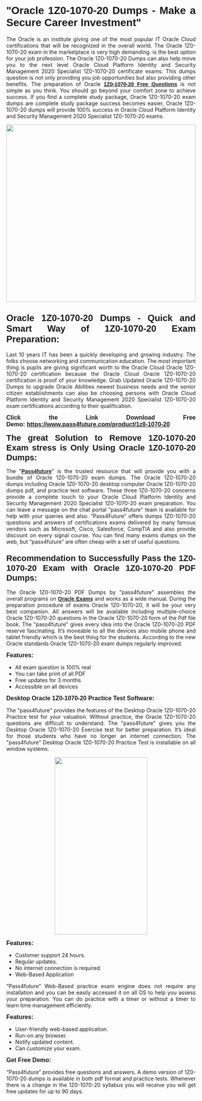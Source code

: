 
<h1 style="text-align: justify;"><span style="font-family:Tahoma,Geneva,sans-serif;"><strong>"Oracle 1Z0-1070-20 Dumps - Make a Secure Career Investment"</strong></span></h1>

<p style="text-align: justify;">The Oracle is an institute giving one of the most popular IT Oracle Cloud certifications that will be recognized in the overall world. The Oracle 1Z0-1070-20 exam in the marketplace is very high demanding. is the best option for your job profession. The Oracle 1Z0-1070-20 Dumps can also help move you to the next level Oracle Cloud Platform Identity and Security Management 2020 Specialist 1Z0-1070-20 certificate exams. This dumps question is not only providing you job opportunities but also providing other benefits. The preparation of Oracle <span style="font-family:Tahoma,Geneva,sans-serif;"><strong><a href="https://www.pass4future.com/questions/oracle/1z0-1070-20">1Z0-1070-20 Free Questions</a></strong></span> is not simple as you think. You should go beyond your comfort zone to achieve success. If you find a complete study package, Oracle 1Z0-1070-20 exam dumps are complete study package success becomes easier, Oracle 1Z0-1070-20 dumps will provide 100% success in Oracle Cloud Platform Identity and Security Management 2020 Specialist 1Z0-1070-20 exams.</p>

<p style="text-align: justify;"><a href="https://www.pass4future.com/product/1z0-1070-20"><img alt="" src="https://lh3.googleusercontent.com/pw/AM-JKLVhEO4I138wJzOepD3laGU-R1M7eT-OTYdow6pCESip26lSeaxxzS9BVWUKuzj1e3L_MoxCfVgBEvV8ODwl1LGzlZbt6HJm3NXXplPwnYiBfuYM_eQCcVVRMaAwHdsl3AhHOZS-up7mzwmd4i4EpEGq=w1112-h625-no?authuser=0" style="width: 100%; height: 470px;" /></a></p>

<h2 style="text-align: justify;"><span style="font-size:24px;"><strong><span style="font-family:Tahoma,Geneva,sans-serif;">Oracle 1Z0-1070-20 Dumps - Quick and Smart Way of 1Z0-1070-20 Exam Preparation:</span></strong></span></h2>

<p style="text-align: justify;">Last 10 years IT has been a quickly developing and growing industry. The folks choose networking and communication education. The most important thing is pupils are giving significant worth to the Oracle Cloud Oracle 1Z0-1070-20 certification because the Oracle Cloud Oracle 1Z0-1070-20 certification is proof of your knowledge. Grab Updated Oracle 1Z0-1070-20 Dumps to upgrade Oracle Abilities newest business needs and the senior citizen establishments can also be choosing persons with Oracle Cloud Platform Identity and Security Management 2020 Specialist 1Z0-1070-20 exam certifications according to their qualification.</p>

<p style="text-align: justify;"><strong><span style="font-family:Lucida Sans Unicode,Lucida Grande,sans-serif;"><span style="font-size:16px;">Click the Link Download Free Demo: <a href="https://www.pass4future.com/product/1z0-1070-20">https://www.pass4future.com/product/1z0-1070-20</a></span></span></strong></p>

<p style="text-align: justify;"><strong><span style="font-size:22px;"><span style="font-family:Tahoma,Geneva,sans-serif;">The great Solution to Remove 1Z0-1070-20 Exam stress is Only Using Oracle 1Z0-1070-20 Dumps:</span></span></strong></p>

<p style="text-align: justify;">The "<span style="font-family:Lucida Sans Unicode,Lucida Grande,sans-serif;"><a href="https://www.pass4future.com/"><strong>Pass4future</strong></a></span>" is the trusted resource that will provide you with a bundle of Oracle 1Z0-1070-20 exam dumps. The Oracle 1Z0-1070-20 dumps including Oracle 1Z0-1070-20 desktop computer Oracle 1Z0-1070-20 dumps pdf, and practice test software. These three 1Z0-1070-20 concerns provide a complete touch to your Oracle Cloud Platform Identity and Security Management 2020 Specialist 1Z0-1070-20 exam preparation. You can leave a message on the chat portal "pass4future" team is available for help with your queries and also. “Pass4Future” offers dumps 1Z0-1070-20 questions and answers of certifications exams delivered by many famous vendors such as Microsoft, Cisco, Salesforce, CompTIA and also provide discount on every signal course. You can find many exams dumps on the web, but “pass4future” are often cheap with a set of useful questions.</p>

<h3 style="text-align: justify;"><span style="font-size:22px;"><strong><span style="font-family:Tahoma,Geneva,sans-serif;">Recommendation to Successfully Pass the 1Z0-1070-20 Exam with Oracle 1Z0-1070-20 PDF Dumps:</span></strong></span></h3>

<p style="text-align: justify;">The Oracle 1Z0-1070-20 PDF Dumps by "pass4future" assembles the overall programs on <span style="font-family:Lucida Sans Unicode,Lucida Grande,sans-serif;"><strong><a href="https://www.pass4future.com/oracle">Oracle Exams</a></strong></span> and works as a wide manual. During the preparation procedure of exams Oracle 1Z0-1070-20, it will be your very best companion. All answers will be available including multiple-choice Oracle 1Z0-1070-20 questions in the Oracle 1Z0-1070-20 form of the Pdf file book. The "pass4future" gives every idea into the Oracle 1Z0-1070-20 PDF reserve fascinating. It’s moveable to all the devices also mobile phone and tablet friendly which is the best thing for the students. According to the new Oracle standards Oracle 1Z0-1070-20 exam dumps regularly improved.</p>

<p style="text-align: justify;"><span style="font-family:Lucida Sans Unicode,Lucida Grande,sans-serif;"><span style="font-size:16px;"><strong>Features:</strong></span></span></p>

<ul>
	<li style="text-align: justify;">All exam question is 100% real</li>
	<li style="text-align: justify;">You can take print of all PDF</li>
	<li style="text-align: justify;">Free updates for 3 months </li>
	<li style="text-align: justify;">Accessible on all devices</li>
</ul>

<p style="text-align: justify;"><span style="font-family:Tahoma,Geneva,sans-serif;"><span style="font-size:16px;"><strong>Desktop Oracle 1Z0-1070-20 Practice Test Software:</strong></span></span></p>

<p style="text-align: justify;">The "pass4future" provides the features of the Desktop Oracle 1Z0-1070-20 Practice test for your valuation. Without practice, the Oracle 1Z0-1070-20 questions are difficult to understand. The "pass4future" gives you the Desktop Oracle 1Z0-1070-20 Exercise test for better preparation. It’s ideal for those students who have no longer an internet connection. The "pass4future" Desktop Oracle 1Z0-1070-20 Practice Test is installable on all window systems.</p>

<p style="text-align: center;"><a href="https://www.pass4future.com/product/1z0-1070-20"><img alt="" src="https://lh3.googleusercontent.com/pw/AM-JKLV3yUm3jiqqIo1xIsj1VJ_UeysYexQY-pRYO0rIFl3vg11QZioN-gzffpw2AfKqFynWuvoXOreWrWS0swpr4xmOSWfwII2jvatteuqrfxiWGFBSHPiZUCoi33jqeymK5dmu-0enyX6tayRCAMHw05jv=s625-no?authuser=0" style="width: 70%; height: 470px;" /></a></p>

<p style="text-align: justify;"><span style="font-size:16px;"><span style="font-family:Lucida Sans Unicode,Lucida Grande,sans-serif;"><strong>Features:</strong></span></span></p>

<ul>
	<li style="text-align: justify;">Customer support 24 hours. </li>
	<li style="text-align: justify;">Regular updates. </li>
	<li style="text-align: justify;">No internet connection is required.</li>
	<li style="text-align: justify;">Web-Based Application</li>
</ul>

<p style="text-align: justify;">“Pass4future” Web-Based practice exam engine does not require any installation and you can be easily accessed it on all OS to help you assess your preparation. You can do practice with a timer or without a timer to learn time management efficiently.</p>

<p style="text-align: justify;"><strong><span style="font-size:16px;"><span style="font-family:Lucida Sans Unicode,Lucida Grande,sans-serif;">Features:</span></span></strong></p>

<ul>
	<li style="text-align: justify;">User-friendly web-based application.</li>
	<li style="text-align: justify;">Run-on any browser. </li>
	<li style="text-align: justify;">Notify updated content.</li>
	<li style="text-align: justify;">Can customize your exam.</li>
</ul>

<p style="text-align: justify;"><span style="font-size:16px;"><span style="font-family:Lucida Sans Unicode,Lucida Grande,sans-serif;"><strong>Get Free Demo:</strong></span></span></p>

<p style="text-align: justify;">“Pass4future” provides free questions and answers. A demo version of 1Z0-1070-20 dumps is available in both pdf format and practice tests. Whenever there is a change in the 1Z0-1070-20 syllabus you will receive you will get free updates for up to 90 days. </p>
